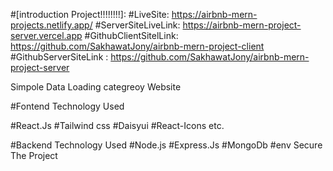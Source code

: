 #[introduction Project!!!!!!!!]:
#LiveSite: https://airbnb-mern-projects.netlify.app/
#ServerSiteLiveLink: https://airbnb-mern-project-server.vercel.app
#GithubClientSitelLink: https://github.com/SakhawatJony/airbnb-mern-project-client
#GithubServerSiteLink : https://github.com/SakhawatJony/airbnb-mern-project-server 

Simpole Data Loading categreoy Website 

#Fontend Technology Used 

#React.Js
#Tailwind css
#Daisyui
#React-Icons etc.

#Backend Technology Used
#Node.js
#Express.Js
#MongoDb
#env Secure The Project


